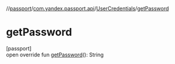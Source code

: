 //[passport](../../../index.md)/[com.yandex.passport.api](../index.md)/[UserCredentials](index.md)/[getPassword](get-password.md)

# getPassword

[passport]\
open override fun [getPassword](get-password.md)(): String

